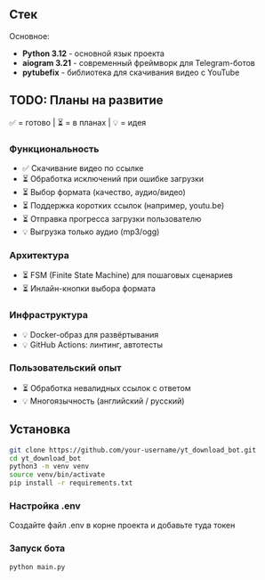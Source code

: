 ## Стек

Основное:
- **Python 3.12** - основной язык проекта
- **aiogram 3.21** - современный фреймворк для Telegram-ботов
- **pytubefix** - библиотека для скачивания видео с YouTube

## TODO: Планы на развитие
✅ = готово | ⏳ = в планах | 💡 = идея

### Функциональность
- ✅ Скачивание видео по ссылке
- ⏳ Обработка исключений при ошибке загрузки
- ⏳ Выбор формата (качество, аудио/видео)
- ⏳ Поддержка коротких ссылок (например, youtu.be)
- ⏳ Отправка прогресса загрузки пользователю
- 💡 Выгрузка только аудио (mp3/ogg)

### Архитектура
- ⏳ FSM (Finite State Machine) для пошаговых сценариев
- ⏳ Инлайн-кнопки выбора формата

### Инфраструктура
- 💡 Docker-образ для развёртывания
- 💡 GitHub Actions: линтинг, автотесты

### Пользовательский опыт
- ⏳ Обработка невалидных ссылок с ответом
- 💡 Многоязычность (английский / русский)

## Установка
```bash
git clone https://github.com/your-username/yt_download_bot.git
cd yt_download_bot
python3 -m venv venv
source venv/bin/activate
pip install -r requirements.txt
```
### Настройка .env
Создайте файл .env в корне проекта и добавьте туда токен

### Запуск бота
```bash
python main.py
```
